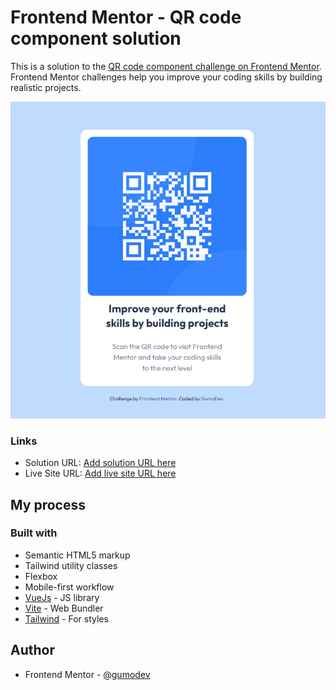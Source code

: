 # Frontend Mentor - QR code component solution

This is a solution to the [QR code component challenge on Frontend Mentor](https://www.frontendmentor.io/challenges/qr-code-component-iux_sIO_H). Frontend Mentor challenges help you improve your coding skills by building realistic projects. 

<!-- ## Table of contents

## Overview -->

![](./src/assets/screen-shot-prev.png)

### Links

- Solution URL: [Add solution URL here](https://github.com/GumoDev/qrcodecomponent)
- Live Site URL: [Add live site URL here](https://qrcodecomponent-stz.netlify.app/)

## My process

### Built with

- Semantic HTML5 markup
- Tailwind utility classes
- Flexbox
- Mobile-first workflow
- [VueJs](https://vuejs.org/) - JS library
- [Vite](https://vitejs.dev/) - Web Bundler 
- [Tailwind](https://tailwindcss.com/) - For styles

<!-- ### What I learned

### Continued development

### Useful resources -->

## Author

- Frontend Mentor - [@gumodev](https://www.frontendmentor.io/profile/gumodev)

<!-- ## Acknowledgments -->
